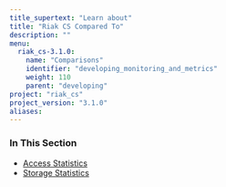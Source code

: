```yaml
---
title_supertext: "Learn about"
title: "Riak CS Compared To"
description: ""
menu:
  riak_cs-3.1.0:
    name: "Comparisons"
    identifier: "developing_monitoring_and_metrics"
    weight: 110
    parent: "developing"
project: "riak_cs"
project_version: "3.1.0"
aliases:
---
```


### In This Section

- [Access Statistics](./access-statistics/)
- [Storage Statistics](./storage-statistics/)
